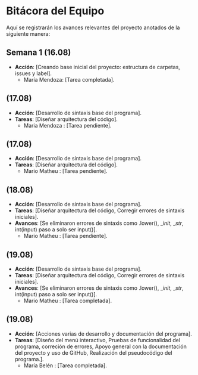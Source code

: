 # Bitácora del Equipo

Aquí se registrarán los avances relevantes del proyecto
anotados de la siguiente manera:

## Semana 1 (16.08)
- **Acción**: [Creando base inicial del proyecto: estructura de carpetas, issues y label]. 
  - María Mendoza: [Tarea completada].

##          (17.08)
  - **Acción**: [Desarrollo de sintaxis base del programa].  
  - **Tareas**: [Diseñar arquitectura del código].
      - Maria Mendoza : [Tarea pendiente].

##          (17.08)
  - **Acción**: [Desarrollo de sintaxis base del programa].  
  - **Tareas**: [Diseñar arquitectura del código].
      - Mario Matheu : [Tarea pendiente].

##          (18.08)
  - **Acción**: [Desarrollo de sintaxis base del programa].  
  - **Tareas**: [Diseñar arquitectura del código, Corregir errores de sintaxis iniciales].
  - **Avances**: [Se eliminaron errores de sintaxis como .lower(), __init_, __str_, int(input) paso a solo ser input()].
      - Mario Matheu : [Tarea pendiente].

##          (19.08)
  - **Acción**: [Desarrollo de sintaxis base del programa].  
  - **Tareas**: [Diseñar arquitectura del código, Corregir errores de sintaxis iniciales].
  - **Avances**: [Se eliminaron errores de sintaxis como .lower(), __init_, __str_, int(input) paso a solo ser input()].
      - Mario Matheu : [Tarea completada].

##          (19.08)
- **Acción**: [Acciones varias de desarrollo y documentación del programa].
- **Tareas**:  [Diseño del menú interactivo, Pruebas de funcionalidad del programa, correción de errores, Apoyo general con la documentación del proyecto y uso de GitHub, Realización del pseudocódigo del programa.].
  - María Belén : [Tarea completada].


